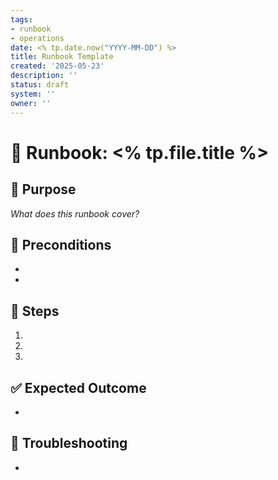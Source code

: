 ```yaml
---
tags:
- runbook
- operations
date: <% tp.date.now("YYYY-MM-DD") %>
title: Runbook Template
created: '2025-05-23'
description: ''
status: draft
system: ''
owner: ''
---
```


# 🔁 Runbook: <% tp.file.title %>

## 🧾 Purpose
_What does this runbook cover?_

## 🧪 Preconditions
- 
- 

## 🧠 Steps

1. 
2. 
3. 

## ✅ Expected Outcome
- 

## 📌 Troubleshooting
- 